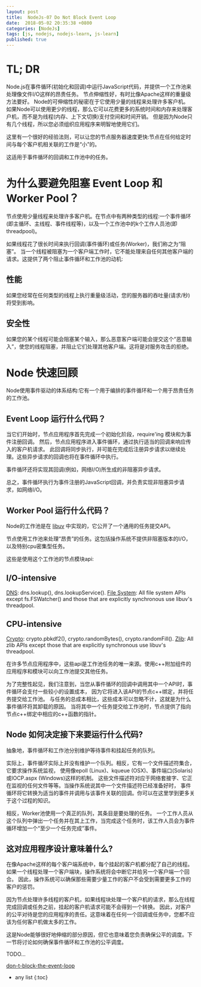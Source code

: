 ```yaml
---
layout: post
title:  NodeJs-07 Do Not Block Event Loop
date:  2018-05-02 20:35:38 +0800
categories: [NodeJs]
tags: [js, nodejs, nodejs-learn, js-learn]
published: true
---
```


# TL; DR

Node.js在事件循环(初始化和回调)中运行JavaScript代码，并提供一个工作池来处理像文件I/O这样的昂贵任务。
节点伸缩性好，有时比像Apache这样的重量级方法要好。
Node的可伸缩性的秘密在于它使用少量的线程来处理许多客户机。
如果Node可以使用更少的线程，那么它可以花费更多的系统时间和内存来处理客户机，而不是为线程(内存、上下文切换)支付空间和时间开销。
但是因为Node只有几个线程，所以您必须组织应用程序来明智地使用它们。

这里有一个很好的经验法则，可以让您的节点服务器速度更快:节点在任何给定时间与每个客户机相关联的工作是“小”的。

这适用于事件循环的回调和工作池中的任务。

# 为什么要避免阻塞 Event Loop 和 Worker Pool？

节点使用少量线程来处理许多客户机。在节点中有两种类型的线程:一个事件循环(即主循环、主线程、事件线程等)，以及一个工作池中的k个工作人员池(即threadpool)。

如果线程花了很长时间来执行回调(事件循环)或任务(Worker)，我们称之为“阻塞”。
当一个线程被阻塞为一个客户端工作时，它不能处理来自任何其他客户端的请求。这提供了两个阻止事件循环和工作池的动机:

## 性能

如果您经常在任何类型的线程上执行重量级活动，您的服务器的吞吐量(请求/秒)将受到影响。

## 安全性

如果您的某个线程可能会阻塞某个输入，那么恶意客户端可能会提交这个“恶意输入”，使您的线程阻塞，并阻止它们处理其他客户端。这将是对服务攻击的拒绝。

# Node 快速回顾

Node使用事件驱动的体系结构:它有一个用于编排的事件循环和一个用于昂贵任务的工作池。

## Event Loop 运行什么代码？

当它们开始时，节点应用程序首先完成一个初始化阶段，require'ing  模块和为事件注册回调。
然后，节点应用程序进入事件循环，通过执行适当的回调来响应传入的客户机请求。
此回调将同步执行，并可能在完成后注册异步请求以继续处理。这些异步请求的回调也将在事件循环中执行。

事件循环还将实现其回调(例如，网络I/O)所生成的非阻塞异步请求。

总之，事件循环执行为事件注册的JavaScript回调，并负责实现非阻塞异步请求，如网络I/O。

## Worker Pool 运行什么代码？

Node的工作池是在 [libuv](http://docs.libuv.org/en/v1.x/threadpool.html) 中实现的，它公开了一个通用的任务提交API。

节点使用工作池来处理“昂贵”的任务。这包括操作系统不提供非阻塞版本的I/O，以及特别cpu密集型任务。

这些是使用这个工作池的节点模块api:

## I/O-intensive

[DNS](https://nodejs.org/api/dns.html): dns.lookup(), dns.lookupService().
[File System](https://nodejs.org/api/fs.html#fs_threadpool_usage): All file system APIs except fs.FSWatcher() and those that are explicitly synchronous use libuv's threadpool.

## CPU-intensive
[Crypto](https://nodejs.org/api/crypto.html): crypto.pbkdf2(), crypto.randomBytes(), crypto.randomFill().
[Zlib](https://nodejs.org/api/zlib.html#zlib_threadpool_usage): All zlib APIs except those that are explicitly synchronous use libuv's threadpool.

在许多节点应用程序中，这些api是工作池任务的唯一来源。使用c++附加组件的应用程序和模块可以向工作池提交其他任务。

为了完整性起见，我们注意到，当您从事件循环的回调中调用其中一个API时，事件循环会支付一些较小的设置成本，
因为它将进入该API的节点c++绑定，并将任务提交给工作池。
与任务的总成本相比，这些成本可以忽略不计，这就是为什么事件循环将其卸载的原因。
当将其中一个任务提交给工作池时，节点提供了指向节点c++绑定中相应的c++函数的指针。

## Node 如何决定接下来要运行什么代码?

抽象地，事件循环和工作池分别维护等待事件和挂起任务的队列。

实际上，事件循环实际上并没有维护一个队列。相反，它有一个文件描述符集合，它要求操作系统监视，
使用像epoll (Linux)、kqueue (OSX)、事件端口(Solaris)或IOCP.aspx (Windows)这样的机制。
这些文件描述符对应于网络套接字、它正在监视的任何文件等等。当操作系统说其中一个文件描述符已经准备好时，
事件循环将它转换为适当的事件并调用与该事件关联的回调。你可以在这里学到更多关于这个过程的知识。

相反，Worker池使用一个真正的队列，其条目是要处理的任务。
一个工作人员从这个队列中弹出一个任务并在其上工作，当完成这个任务时，该工作人员会为事件循环增加一个“至少一个任务完成”事件。

## 这对应用程序设计意味着什么?

在像Apache这样的每个客户端系统中，每个挂起的客户机都分配了自己的线程。
如果一个线程处理一个客户端块，操作系统将会中断它并给另一个客户端一个回合。
因此，操作系统可以确保那些需要少量工作的客户不会受到需要更多工作的客户的惩罚。

因为节点处理许多线程的客户机，如果线程块处理一个客户机的请求，那么在线程完成回调或任务之前，挂起的客户机请求可能不会得到一个转换。
因此，对客户的公平对待是您的应用程序的责任。这意味着在任何一个回调或任务中，您都不应该为任何客户机做太多的工作。

这是Node能够很好地伸缩的部分原因，但它也意味着您负责确保公平的调度。下一节将讨论如何确保事件循环和工作池的公平调度。

TODO...

[don-t-block-the-event-loop](https://nodejs.org/en/docs/guides/dont-block-the-event-loop/#don-t-block-the-event-loop)

* any list
{:toc}